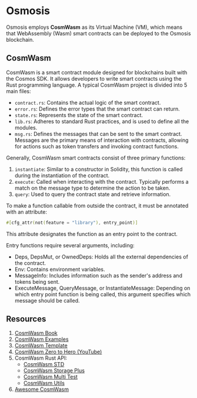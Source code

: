 # Osmosis

Osmosis employs **CosmWasm** as its Virtual Machine (VM), which means that WebAssembly (Wasm) smart contracts can be deployed to the Osmosis blockchain.

## CosmWasm

CosmWasm is a smart contract module designed for blockchains built with the Cosmos SDK. It allows developers to write smart contracts using the Rust programming language. A typical CosmWasm project is divided into 5 main files:

- `contract.rs`: Contains the actual logic of the smart contract.
- `error.rs`: Defines the error types that the smart contract can return.
- `state.rs`: Represents the state of the smart contract.
- `lib.rs`: Adheres to standard Rust practices, and is used to define all the modules.
- `msg.rs`: Defines the messages that can be sent to the smart contract. Messages are the primary means of interaction with contracts, allowing for actions such as token transfers and invoking contract functions.

Generally, CosmWasm smart contracts consist of three primary functions:

1. `instantiate`: Similar to a constructor in Solidity, this function is called during the instantiation of the contract.
2. `execute`: Called when interacting with the contract. Typically performs a match on the message type to determine the action to be taken.
3. `query`: Used to query the contract state and retrieve information.

To make a function callable from outside the contract, it must be annotated with an attribute:

```rust
#[cfg_attr(not(feature = "library"), entry_point)]
```
This attribute designates the function as an entry point to the contract.

Entry functions require several arguments, including:
 - Deps, DepsMut, or OwnedDeps: Holds all the external dependencies of the contract.
 - Env: Contains environment variables.
 - MessageInfo: Includes information such as the sender's address and tokens being sent.
 - ExecuteMessage, QueryMessage, or InstantiateMessage: Depending on which entry point function is being called, this argument specifies which message should be called.

 ## Resources

1. [CosmWasm Book](https://book.cosmwasm.com/index.html)
2. [CosmWasm Examples](https://github.com/deus-labs/cw-contracts)
3. [CosmWasm Template](https://github.com/CosmWasm/cw-template)
4. [CosmWasm Zero to Hero (YouTube)](https://www.youtube.com/watch?v=ocR-1FvIQD8)
5. CosmWasm Rust API:
   - [CosmWasm STD](https://docs.rs/cosmwasm-std/1.2.6/cosmwasm_std/)
   - [CosmWasm Storage Plus](https://docs.rs/cw-storage-plus/1.0.1/cw_storage_plus/)
   - [CosmWasm Multi Test](https://docs.rs/cw-storage-plus/1.0.1/cw_storage_plus/)
   - [CosmWasm Utils](https://docs.rs/cw-storage-plus/1.0.1/cw_storage_plus/)
6. [Awesome CosmWasm](https://github.com/CosmWasm/awesome-cosmwasm)

